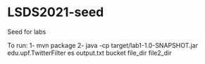 # LSDS2021-seed
Seed for labs

To run:
1- mvn package
2- java -cp target/lab1-1.0-SNAPSHOT.jar edu.upf.TwitterFilter es output.txt bucket file_dir file2_dir
